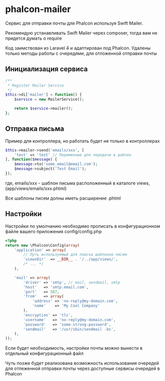 phalcon-mailer
==============

Сервис для отправки почты для Phalcon используя Swift Mailer.

Рекомендую устанавливать Swift Mailer через composer, тогда вам не придется думать о require

Код заимствован из Laravel 4 и адаптирован под Phalcon.
Удалены только методы работы с очередями, для отложенной отправки почты

Инициализация сервиса
---------
```php
/**
 * Register Mailer Service
 */
$this->di['mailer'] = function() {
    $service = new MailerService();

    return $service->mailer();
};
```

Отправка письма
---------
Пример для контроллера, но работать будет не только в контроллерах
```php
$this->mailer->send('emails/xxx', [
    'test' => 'test' // Переменные для передачи в шаблон
], function($message) {
    $message->to('some_email@email.com');
    $message->subject('Test Email');
});
```
где, emails/xxx - шаблон письма расположенный в каталоге views, (app/views/emails/xxx.phtml)

Все шаблоны писем долны иметь расширение .phtml

Настройки
---------
Настройки по умолчанию необходимо прописать в конфигурационном файле вашего приложения config/config.php
```php
<?php
return new \Phalcon\Config(array(
    'application' => array(
        // Путь используемый для поиска шаблонов писем
        'viewsDir'  => __DIR__ . '/../app/views/',
        /* ... */
    ),

    'mail' => array(
        'driver' => 'smtp', // mail, sendmail, smtp
        'host'   => 'smtp.email.com',
        'port'   => 587,
        'from'   => array(
            'address' => 'no-reply@my-domain.com',
            'name'    => 'My Cool Company'
        ),
        'encryption' => 'tls',
        'username'   => 'no-reply@my-domain.com',
        'password'   => 'some-strong-password',
        'sendmail'   => '/usr/sbin/sendmail -bs',
    ),
));
```

Если будет необходимость, настройки почты можно вынести в отдельный конфигурационный файл

Чуть позже будет реализована возможность использования очередей для отлеженной отправки почты через доступные сервисы очередей в Phalcon